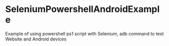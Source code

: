 # SeleniumPowershellAndroidExample

Example of using powershell ps1 script with Selenium, adb command to test Website and Android devices
